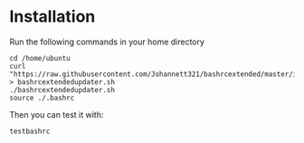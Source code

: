 # Installation
Run the following commands in your home directory
```
cd /home/ubuntu
curl "https://raw.githubusercontent.com/Johannett321/bashrcextended/master/installer.sh" > bashrcextendedupdater.sh
./bashrcextendedupdater.sh
source ./.bashrc
```

Then you can test it with:
```
testbashrc
```